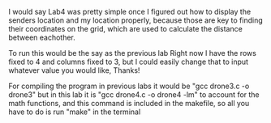 I would say Lab4 was pretty simple once I figured out how to display the senders location and my location properly, because those are key to finding their coordinates on the grid, which are used to calculate the distance between eachother.

To run this would be the say as the previous lab
Right now I have the rows fixed to 4 and columns fixed to 3, but I could easily change that to input whatever value you would like, Thanks!


For compiling the program in previous labs it would be "gcc drone3.c -o drone3"
but in this lab it is "gcc drone4.c -o drone4 -lm" to account for the math functions, and this command is included in the makefile, so all you have to do is run "make" in the terminal
